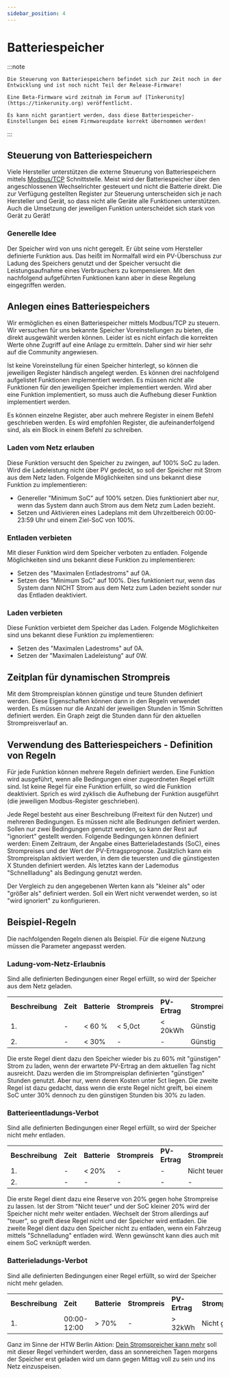 ```yaml
---
sidebar_position: 4
---
```


# Batteriespeicher

:::note

    Die Steuerung von Batteriespeichern befindet sich zur Zeit noch in der Entwicklung und ist noch nicht Teil der Release-Firmware!
    
    Eine Beta-Firmware wird zeitnah im Forum auf [Tinkerunity](https://tinkerunity.org) veröffentlicht.

    Es kann nicht garantiert werden, dass diese Batteriespeicher-Einstellungen bei einem Firmwareupdate korrekt übernommen werden!
:::


## Steuerung von Batteriespeichern

Viele Hersteller unterstützen die externe Steuerung von Batteriespeichern mittels [Modbus/TCP](/docs/compatible_devices/interfaces#modbustcp) Schnittstelle.
Meist wird der Batteriespeicher über den angeschlossenen Wechselrichter gesteuert und nicht die Batterie direkt. Die zur Verfügung gestellten Register zur Steuerung unterscheiden sich je nach Hersteller und Gerät, so dass nicht alle Geräte
alle Funktionen unterstützen. Auch die Umsetzung der jeweiligen Funktion unterscheidet sich stark von Gerät zu Gerät!

### Generelle Idee

Der Speicher wird von uns nicht geregelt. Er übt seine vom Hersteller definierte Funktion aus. Das heißt im Normalfall wird ein PV-Überschuss zur Ladung des Speichers genutzt und der Speicher versucht die Leistungsaufnahme eines Verbrauchers
zu kompensieren. Mit den nachfolgend aufgeführten Funktionen kann aber in diese Regelung eingegriffen werden.

## Anlegen eines Batteriespeichers

Wir ermöglichen es einen Batteriespeicher mittels Modbus/TCP zu steuern. Wir versuchen für uns bekannte Speicher Voreinstellungen zu bieten, die direkt ausgewählt werden können.
Leider ist es nicht einfach die korrekten Werte ohne Zugriff auf eine Anlage zu ermitteln. Daher sind wir hier sehr auf die Community angewiesen.

Ist keine Voreinstellung für einen Speicher hinterlegt, so können die jeweiligen Register händisch angelegt werden. Es können drei nachfolgend aufgelistet Funktionen implementiert werden. 
Es müssen nicht alle Funktionen für den jeweiligen Speicher implementiert werden. Wird aber eine Funktion implementiert, so muss auch die Aufhebung dieser Funktion implementiert werden.

Es können einzelne Register, aber auch mehrere Register in einem Befehl geschrieben werden. Es wird empfohlen Register, die aufeinanderfolgend sind, als ein Block in einem Befehl zu schreiben. 

### Laden vom Netz erlauben

Diese Funktion versucht den Speicher zu zwingen, auf 100% SoC zu laden. Wird die Ladeleistung nicht über PV gedeckt, so soll der Speicher mit Strom aus dem Netz laden. Folgende Möglichkeiten sind uns bekannt diese Funktion zu implementieren:

 * Genereller "Minimum SoC" auf 100% setzen. Dies funktioniert aber nur, wenn das System dann auch Strom aus dem Netz zum Laden bezieht.
 * Setzen und Aktivieren eines Ladeplans mit dem Uhrzeitbereich 00:00-23:59 Uhr und einem Ziel-SoC von 100%.

### Entladen verbieten

Mit dieser Funktion wird dem Speicher verboten zu entladen. Folgende Möglichkeiten sind uns bekannt diese Funktion zu implementieren:

 * Setzen des "Maximalen Entladestroms" auf 0A.
 * Setzen des "Minimum SoC" auf 100%. Dies funktioniert nur, wenn das System dann NICHT Strom aus dem Netz zum Laden bezieht sonder nur das Entladen deaktiviert.

### Laden verbieten

Diese Funktion verbietet dem Speicher das Laden. Folgende Möglichkeiten sind uns bekannt diese Funktion zu implementieren:

 * Setzen des "Maximalen Ladestroms" auf 0A.
 * Setzen der "Maximalen Ladeleistung" auf 0W.

## Zeitplan für dy­na­mi­schen Strom­preis

Mit dem Strompreisplan können günstige und teure Stunden definiert werden. Diese Eigenschaften können dann in den Regeln verwendet werden. Es müssen nur die Anzahl der jeweiligen Stunden in 15min Schritten definiert werden.
Ein Graph zeigt die Stunden dann für den aktuellen Strompreisverlauf an.

## Verwendung des Batteriespeichers - Definition von Regeln

Für jede Funktion können mehrere Regeln definiert werden. Eine Funktion wird ausgeführt, wenn alle Bedingungen einer zugeordneten Regel erfüllt sind. Ist keine Regel für eine Funktion erfüllt, so wird die Funktion deaktiviert. 
Sprich es wird zyklisch die Aufhebung der Funktion ausgeführt (die jeweiligen Modbus-Register geschrieben).

Jede Regel besteht aus einer Beschreibung (Freitext für den Nutzer) und mehreren Bedingungen. Es müssen nicht alle Bedinungen definiert werden. Sollen nur zwei Bedingungen genutzt werden, so kann der Rest auf "ignoriert" gestellt werden.
Folgende Bedingungen können definiert werden: Einem Zeitraum, der Angabe eines Batterieladestands (SoC), eines Strompreises und der Wert der PV-Ertragsprognose. Zusätzlich kann ein Strompreisplan aktiviert werden, in dem die teuersten
und die günstigesten X Stunden definiert werden. Als letztes kann der Lademodus "Schnellladung" als Bedingung genutzt werden.

Der Vergleich zu den angegebenen Werten kann als "kleiner als" oder "größer als" definiert werden. Soll ein Wert nicht verwendet werden, so ist "wird ignoriert" zu konfigurieren.

## Beispiel-Regeln
Die nachfolgenden Regeln dienen als Beispiel. Für die eigene Nutzung müssen die Parameter angepasst werden.

### Ladung-vom-Netz-Erlaubnis

Sind alle definierten Bedingungen einer Regel erfüllt, so wird der Speicher aus dem Netz geladen.

<table>
<tr><td><b>Beschreibung</b></td><td><b>Zeit</b></td><td><b>Batterie</b></td><td><b>Strompreis</b></td><td><b>PV-Ertrag</b></td><td><b>Strompreisplan</b></td><td><b>Schnellladung</b></td></tr>
<tr><td>1.</td><td>-</td><td>< 60 %</td><td>< 5,0ct</td><td>< 20kWh</td><td>Günstig</td><td>-</td></tr>
<tr><td>2.</td><td>-</td><td>< 30%</td><td>-</td><td>-</td><td>Günstig</td><td>-</td></tr>
</table>

Die erste Regel dient dazu den Speicher wieder bis zu 60% mit "günstigen" Strom zu laden, wenn der erwartete PV-Ertrag an dem aktuellen Tag nicht ausreicht. Dazu werden die im Strompreisplan definierten "günstigen" Stunden genutzt. Aber nur, wenn deren Kosten unter 5ct liegen.
Die zweite Regel ist dazu gedacht, dass wenn die erste Regel nicht greift, bei einem SoC unter 30% dennoch zu den günstigen Stunden bis 30% zu laden.

### Bat­te­rie­ent­la­dungs-Verbot

Sind alle definierten Bedingungen einer Regel erfüllt, so wird der Speicher nicht mehr entladen.

<table>
<tr><td><b>Beschreibung</b></td><td><b>Zeit</b></td><td><b>Batterie</b></td><td><b>Strompreis</b></td><td><b>PV-Ertrag</b></td><td><b>Strompreisplan</b></td><td><b>Schnellladung</b></td></tr>
<tr><td>1.</td><td>-</td><td>< 20%</td><td>-</td><td>-</td><td>Nicht teuer</td><td>-</td></tr>
<tr><td>2.</td><td>-</td><td>-</td><td>-</td><td>-</td><td>-</td><td>Aktiv</td></tr>
</table>

Die erste Regel dient dazu eine Reserve von 20% gegen hohe Strompreise zu lassen. Ist der Strom "Nicht teuer" und der SoC kleiner 20% wird der Speicher nicht mehr weiter entladen. Wechselt der Strom allerdings auf "teuer", so greift diese Regel nicht und der Speicher wird entladen.
Die zweite Regel dient dazu den Speicher nicht zu entladen, wenn ein Fahrzeug mittels "Schnelladung" entladen wird. Wenn gewünscht kann dies auch mit einem SoC verknüpft werden.


### Bat­te­rie­la­dungs-Verbot

Sind alle definierten Bedingungen einer Regel erfüllt, so wird der Speicher nicht mehr geladen.

<table>
<tr><td><b>Beschreibung</b></td><td><b>Zeit</b></td><td><b>Batterie</b></td><td><b>Strompreis</b></td><td><b>PV-Ertrag</b></td><td><b>Strompreisplan</b></td><td><b>Schnellladung</b></td></tr>
<tr><td>1.</td><td>00:00-12:00</td><td>> 70%</td><td>-</td><td>> 32kWh</td><td>Nicht günstig</td><td>-</td></tr>
</table>

Ganz im Sinne der HTW Berlin Aktion: [Dein Stromspreicher kann mehr](https://solar.htw-berlin.de/dein-stromspeicher-kann-mehr/) soll mit dieser Regel verhindert werden, dass an sonnereichen Tagen morgens der Speicher erst geladen wird um dann gegen Mittag voll zu sein und ins Netz einzuspeisen.

